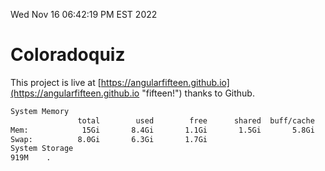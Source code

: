 Wed Nov 16 06:42:19 PM EST 2022

# Coloradoquiz


This project is live at [https://angularfifteen.github.io](https://angularfifteen.github.io "fifteen!") thanks to Github.

```bash
System Memory
               total        used        free      shared  buff/cache   available
Mem:            15Gi       8.4Gi       1.1Gi       1.5Gi       5.8Gi       5.0Gi
Swap:          8.0Gi       6.3Gi       1.7Gi
System Storage
919M	.
```
```bash
